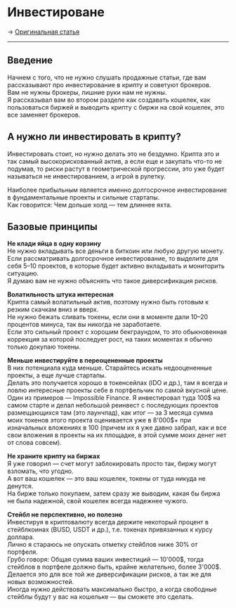 # Инвестироване
-> [Оригинальная статья](https://teletype.in/@greezblog/investirovanie_3.3)

---

## Введение
Начнем с того, что не нужно слушать продажные статьи, где вам рассказывают про инвестирование в крипту и советуют брокеров.  
Вам не нужны брокеры, лишние руки нам не нужны.  
Я рассказывал вам во втором разделе как создавать кошелек, как пользоваться биржей и выводить крипту с биржи на свой кошелек, это все заменяет брокеров.

## А нужно ли инвестировать в крипту?  
Инвестировать стоит, но нужно делать это не бездумно. Крипта это и так самый высокорискованный актив, а если еще и закупать что-то не подумав, то риски растут в геометрической прогрессии, это уже будет называться не инвестированием, а игрой в рулетку.

Наиболее прибыльным является именно долгосрочное инвестирование в фундаментальные проекты и сильные стартапы.  
Как говорится: Чем дольше холд — тем длиннее яхта.

## Базовые принципы
**Не клади яйца в одну корзину**  
    Не нужно вкладывать все деньги в биткоин или любую другую монету.  
    Если рассматривать долгосрочное инвестирование, то выделите для себя 5–10 проектов, в которые будет активно вкладывать и мониторить ситуацию.  
    Я думаю вам не нужно объяснять что такое диверсификация рисков.
	
**Волатильность штука интересная**  
    Крипта самый волатильный актив, поэтому нужно быть готовым к резким скачкам вниз и вверх.  
    Не нужно бежать сливать токены, если они в моменте дали 10–20 процентов минуса, так вы никогда не заработаете.  
    Если это сильный проект с хорошим бекграундом, то это обыкновенная коррекция за которой последует рост, на таких моментах я обычно только докупаю токены.
	
**Меньше инвестируйте в переоцененные проекты**  
    В них потенциала куда меньше. Старайтесь искать недооцененные проекты, а еще лучше стартапы.  
    Делать это получается хорошо в токенсейлах (IDO и др.), там я всегда и ловлю интересные проекты себе в портфельчик по самой вкусной цене.  
    Один из примеров — Impossible Finance. Я инвестировал туда 100\$ на самом старте и делал небольшой реинвест с последующих проектов размещающихся там (это лаунчпад), как итог — за 3 месяца сумма моих токенов этого проекта оценивается уже в 8'000\$+ при изначальных вложениях в 100 (причем их я уже давно забрал, как и все свои вложения в проекты на их площадке, в этой сумме моих денег нет от слова совсем).
	
**Не храните крипту на биржах**  
    Я уже говорил — счет могут заблокировать просто так, биржу могут взломать, что угодно.  
    А вот ваш кошелек — это ваш кошелек, токены от туда никуда не денутся.  
    На бирже только покупаем, затем сразу же выводим, какая бы биржа не была надежной, свой кошелек всегда надежнее чужого.
	
**Стейбл не перспективно, но полезно**  
    Инвестируя в криптовалюту всегда держите некоторый процент в стейблкоинах (BUSD, USDT и др.), т.е. токенах привязанных к курсу доллара.  
    Лично я стараюсь не опускать отметку стейблов ниже 30% от портфеля.  
    Грубо говоря: Общая сумма ваших инвестиций — 10'000\$, тогда стейблов в портфеле должно быть, крайне желательно, более 3'000$.  
    Делается это для все той же диверсификации рисков, а так же для новых возможностей.  
    Иногда нужно действовать максимально быстро, а когда свободные стейблы будут у вас на кошельке — вы сможете это сделать.